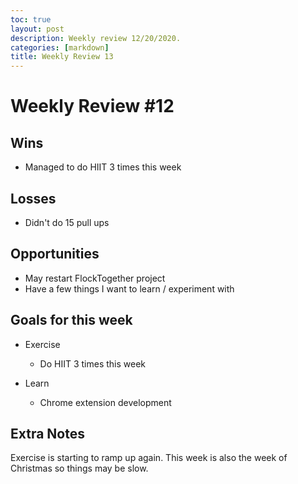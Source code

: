 ```yaml
---
toc: true
layout: post
description: Weekly review 12/20/2020.
categories: [markdown]
title: Weekly Review 13
---
```


# Weekly Review #12

## Wins

- Managed to do HIIT 3 times this week

## Losses

- Didn't do 15 pull ups

## Opportunities

- May restart FlockTogether project
- Have a few things I want to learn / experiment with

## Goals for this week

- Exercise

  - Do HIIT 3 times this week

- Learn

  - Chrome extension development

## Extra Notes

Exercise is starting to ramp up again. This week is also the week of Christmas so things may be slow. 
